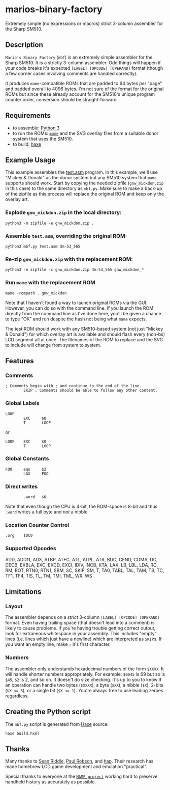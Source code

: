 # marios-binary-factory
Extremely simple (no expressions or macros) strict 3-column assembler for the Sharp SM510.

## Description

`Mario's Binary Factory` (`mbf`) is an extremely simple assembler for the Sharp SM510. It is a strictly 3-column assembler. Odd things will happen if your code breaks it's expected `[LABEL] [OPCODE] [OPERAND]` format (though a few corner cases involving comments are handled correctly).

It produces `mame`-compatible ROMs that are padded to 64 bytes per "page" and padded overall to 4096 bytes. I'm not sure of the format for the original ROMs but since these already account for the SM510's unique program counter order, conversion should be straight-forward.

## Requirements

* to assemble: [Python 3](https://www.python.org/)
* to run the ROMs: [`mame`](http://mamedev.org/) and the SVG overlay files from a suitable donor system that uses the SM510.
* to build: [haxe](https://haxe.org "Home - Haxe - The Cross-platform Toolkit")

## Example Usage

This example assembles the [test.asm](https://github.com/trevorjay/marios-binary-factory/blob/master/test.asm) program. In this example, we'll use "Mickey & Donald" as the donor system but any SM510 system that `mame` supports should work. Start by copying the needed zipfile (`gnw_mickdon.zip` in this case) to the same directory as `mbf.py`. Make sure to make a back-up of the zipfile as this process will replace the original ROM and keep only the overlay art.

### Explode `gnw_mickdon.zip` in the local directory:

```
python3 -m zipfile -e gnw_mickdon.zip .
```

### Assemble `test.asm`, overriding the original ROM: 

```
python3 mbf.py test.asm dm-53_565
```

### Re-zip `gnw_mickdon.zip` with the replacement ROM: 

```
python3 -m zipfile -c gnw_mickdon.zip dm-53_565 gnw_mickdon_*
```

### Run `mame` with the replacement ROM

```
mame -rompath . gnw_mickdon
```

Note that I haven't found a way to launch original ROMs via the GUI. However, you can do so with the command line. If you launch the ROM directly from the command line as I've done here, you'll be given a chance to type "OK" and run despite the hash not being what `mame` expects.

The test ROM should work with any SM510-based system (not just "Mickey & Donald") for which overlay art is available and should flash every (non-bs) LCD segment all at once. The filenames of the ROM to replace and the SVG to include will change from system to system.

## Features

### Comments

```
; Comments begin with ; and continue to the end of the line.
        SKIP ; Comments should be able to follow any other content.
```

### Global Labels

```
LOOP
        EXC     $0
        T       LOOP
```

or

```
LOOP    EXC     $0
        T       LOOP
```

### Global Constants

```
FOO     equ     $2
        LAX     FOO
```

### Direct writes

```
        .word   $0
```

Note that even though the CPU is 4-bit, the ROM-space is 8-bit and thus `.word` writes a full byte and _not_ a nibble.

### Location Counter Control

```
.org    $DC0
```

### Supported Opcodes

ADD, ADD11, ADX, ATBP, ATFC, ATL, ATPL, ATR, BDC, CEND, COMA, DC, DECB, EXBLA, EXC, EXCD, EXCI, IDIV, INCB, KTA, LAX, LB, LBL, LDA, RC, RM, ROT, RTN0, RTN1, SBM, SC, SKIP, SM, T, TA0, TABL, TAL, TAM, TB, TC, TF1, TF4, TIS, TL, TM, TMI, TML, WR, WS

## Limitations

### Layout

The assembler depends on a _strict_ 3-column `[LABEL] [OPCODE] [OPERAND]` format. Even having trailing space (that doesn't lead into a comment) is likely to cause problems. If you're having trouble getting correct output, look for extraneous whitespace in your assembly. This includes "empty" lines (i.e. lines which just have a newline) which are interpreted as `SKIP`s. If you want an empty line, make `;` it's first character.

### Numbers

The assembler only understands hexadecimal numbers of the form `$XXXX`. It will handle shorter numbers appropriately. For example: `$0045` is 69 but so is `$45`, `$2` is 2, and so on. It doesn't do size checking. It's up to you to know if an operation can handle two bytes (`$XXXX`), a byte (`$XX`), a nibble (`$X`), 2-bits (`$X <= 3`), or a single bit (`$X <= 1`). You're always free to use leading zeroes regardless.

## Creating the Python script

The `mbf.py` script is generated from [Haxe](https://haxe.org/) source:

```
haxe build.hxml
```

## Thanks

Many thanks to [Sean Riddle](http://www.seanriddle.com/), [Paul Robson](https://www.blogger.com/profile/12278875872815047472), and [hap](https://github.com/happppp). Their research has made homebrew LCD game development and emulation "practical". 

Special thanks to everyone at the [`MAME project`](https://github.com/mamedev/mame) working hard to preserve handheld history as accurately as possible.
